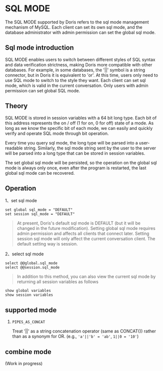 <!-- 
Licensed to the Apache Software Foundation (ASF) under one
or more contributor license agreements.  See the NOTICE file
distributed with this work for additional information
regarding copyright ownership.  The ASF licenses this file
to you under the Apache License, Version 2.0 (the
"License"); you may not use this file except in compliance
with the License.  You may obtain a copy of the License at

  http://www.apache.org/licenses/LICENSE-2.0

Unless required by applicable law or agreed to in writing,
software distributed under the License is distributed on an
"AS IS" BASIS, WITHOUT WARRANTIES OR CONDITIONS OF ANY
KIND, either express or implied.  See the License for the
specific language governing permissions and limitations
under the License.
-->

# SQL MODE

The SQL MODE supported by Doris refers to the sql mode management mechanism of MySQL. Each client can set its own sql mode, and the database administrator with admin permission can set the global sql mode.

## Sql mode introduction

SQL MODE enables users to switch between different styles of SQL syntax and data verification strictness, making Doris more compatible with other databases. For example, in some databases, the '||' symbol is a string connector, but in Doris it is equivalent to 'or'. At this time, users only need to use SQL mode to switch to the style they want. Each client can set sql mode, which is valid in the current conversation. Only users with admin permission can set global SQL mode.

## Theory

SQL MODE is stored in session variables with a 64 bit long type. Each bit of this address represents the on / off (1 for on, 0 for off) state of a mode. As long as we know the specific bit of each mode, we can easily and quickly verify and operate SQL mode through bit operation.

Every time you query sql mode, the long type will be parsed into a user-readable string. Similarly, the sql mode string sent by the user to the server will be parsed into a long type that can be stored in session variables.

The set global sql mode will be persisted, so the operation on the global sql mode is always only once, even after the program is restarted, the last global sql mode can be recovered.

## Operation

1、set sql mode

```
set global sql_mode = "DEFAULT"
set session sql_mode = "DEFAULT"
```
>At present, Doris's default sql mode is DEFAULT (but it will be changed in the future modification).
>Setting global sql mode requires admin permission and affects all clients that connect later.
>Setting session sql mode will only affect the current conversation client. The default setting way is session.

2、select sql mode

```
select @@global.sql_mode
select @@session.sql_mode
```
>In addition to this method, you can also view the current sql mode by returning all session variables as follows

```
show global variables
show session variables
```

## supported mode

1. `PIPES_AS_CONCAT`
	
	Treat '||' as a string concatenation operator (same as CONCAT()) rather than as a synonym for OR. (e.g., `'a'||'b' = 'ab'`, `1||0 = '10'`)

## combine mode

(Work in progress)